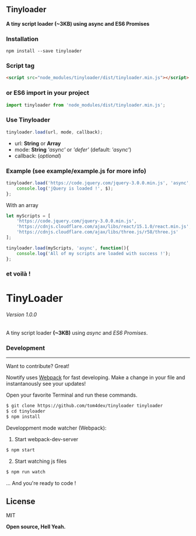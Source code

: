 

Tinyloader
------------
**A tiny script loader (~3KB) using async and ES6 Promises**

### Installation
    npm install --save tinyloader


### Script tag
```html   
<script src="node_modules/tinyloader/dist/tinyloader.min.js"></script>
```

### or ES6 import in your project
```javascript
import tinyloader from 'node_modules/dist/tinyloader.min.js';
```

### Use Tinyloader
```javascript
tinyloader.load(url, mode, callback);
```
* url: **String** or **Array**
* mode: **String** *'async'* or *'defer'* (default: *'async'*)
* callback: (*optional*)

### Example (see example/example.js for more info)
```javascript
tinyloader.load('https://code.jquery.com/jquery-3.0.0.min.js', 'async', function(){
    console.log('jQuery is loaded !', $);
};
```

With an array
```javascript
let myScripts = [
    'https://code.jquery.com/jquery-3.0.0.min.js',
    'https://cdnjs.cloudflare.com/ajax/libs/react/15.1.0/react.min.js',
    'https://cdnjs.cloudflare.com/ajax/libs/three.js/r58/three.js'
];

tinyloader.load(myScripts, 'async', function(){
    console.log('All of my scripts are loaded with success !');
};
```

### et voilà ! 



# TinyLoader
###### Version 1.0.0

A tiny script loader **(~3KB)** using *async* and *ES6 Promises*.



### Development
___
Want to contribute? Great!

Nowtify uses [Webpack](https://webpack.github.io/docs/) for fast developing.
Make a change in your file and instantanously see your updates!

Open your favorite Terminal and run these commands.

```sh
$ git clone https://github.com/tom4dev/tinyloader tinyloader
$ cd tinyloader
$ npm install
```

Developpment mode watcher (Webpack):

1. Start webpack-dev-server
```sh
$ npm start 
```
2. Start watching js files
```sh
$ npm run watch 
```

... And you're ready to code !


License
----

MIT


**Open source, Hell Yeah.**
